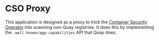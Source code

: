 # CSO Proxy

This application is designed as a proxy to trick
the [Container Security Operator](https://github.com/quay/container-security-operator) into scanning non-Quay
registries. It does this by implementing the `.well-known/app-capabilities` API that Quay does.
